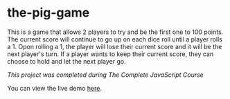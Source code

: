 # the-pig-game
 
This is a game that allows 2 players to try and be the first one to 100 points. The current score will continue to go up on each dice roll until a player rolls a 1. Opon rolling a 1, the player will lose their current score and it will be the next player's turn. If a player wants to keep their current score, they can choose to hold and let the next player go.

_This project was completed during The Complete JavaScript Course_

You can view the live demo [here](https://alyssavoccia.github.io/the-pig-game).
